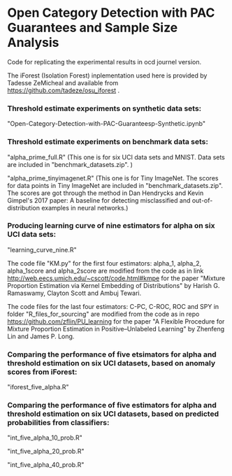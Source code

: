 # Open Category Detection with PAC Guarantees and Sample Size Analysis
Code for replicating the experimental results in ocd journel version.

The iForest (Isolation Forest) inplementation used here is provided by Tadesse ZeMicheal and available from https://github.com/tadeze/osu_iforest .

### Threshold estimate experiments on synthetic data sets:

"Open-Category-Detection-with-PAC-Guaranteesp-Synthetic.ipynb"

### Threshold estimate experiments on benchmark data sets:

"alpha_prime_full.R" (This one is for six UCI data sets and MNIST. Data sets are included in "benchmark_datasets.zip". )

"alpha_prime_tinyimagenet.R" (This one is for Tiny ImageNet. The scores for data points in Tiny ImageNet are included in "benchmark_datasets.zip". The scores are got through the method in Dan Hendrycks and Kevin Gimpel's 2017 paper: A baseline for detecting misclassified and out-of-distribution examples in neural networks.)

### Producing learning curve of nine estimators for alpha on six UCI data sets:

"learning_curve_nine.R"

The code file "KM.py" for the first four estimators: alpha_1, alpha_2, alpha_1score and alpha_2score are modified from the code as in link http://web.eecs.umich.edu/~cscott/code.html#kmpe for the paper "Mixture Proportion Estimation via Kernel Embedding of Distributions" by Harish G. Ramaswamy, Clayton Scott and Ambuj Tewari.

The code files for the last four estimators: C-PC, C-ROC, ROC and SPY in folder "R_files_for_sourcing"  are modified from the code as in repo https://github.com/zflin/PU_learning for the paper "A Flexible Procedure for Mixture Proportion Estimation in Positive–Unlabeled Learning" by Zhenfeng Lin and James P. Long.

### Comparing the performance of five etsimators for alpha and threshold estimation on six UCI datasets, based on anomaly scores from iForest:

"iforest_five_alpha.R"

### Comparing the performance of five estimators for alpha and threshold estimation on six UCI datasets, based on predicted probabilities from classifiers:

"int_five_alpha_10_prob.R"

"int_five_alpha_20_prob.R"

"int_five_alpha_40_prob.R"



